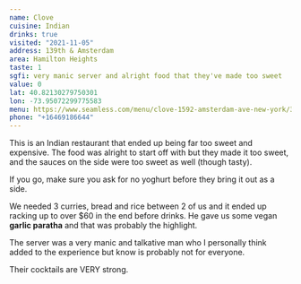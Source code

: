 ```yaml
---
name: Clove
cuisine: Indian
drinks: true
visited: "2021-11-05"
address: 139th & Amsterdam
area: Hamilton Heights
taste: 1
sgfi: very manic server and alright food that they've made too sweet
value: 0
lat: 40.82130279750301
lon: -73.95072299775583
menu: https://www.seamless.com/menu/clove-1592-amsterdam-ave-new-york/308759
phone: "+16469186644"
---
```


This is an Indian restaurant that ended up being far too sweet and expensive. The food was alright to start off with but they made it too sweet, and the sauces on the side were too sweet as well (though tasty).

If you go, make sure you ask for no yoghurt before they bring it out as a side.

We needed 3 curries, bread and rice between 2 of us and it ended up racking up to over $60 in the end before drinks. He gave us some vegan **garlic paratha** and that was probably the highlight.

The server was a very manic and talkative man who I personally think added to the experience but know is probably not for everyone. 

Their cocktails are VERY strong.
